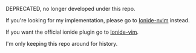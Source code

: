 DEPRECATED, no longer developed under this repo. 

If you're looking for my implementation, 
please go to [Ionide-nvim](https://github.com/WillEhrendreich/Ionide-nvim) instead. 

If you want the official ionide plugin go to 
[Ionide-vim](https://github.com/ionide/Ionide-vim). 

I'm only keeping this repo around for history.
